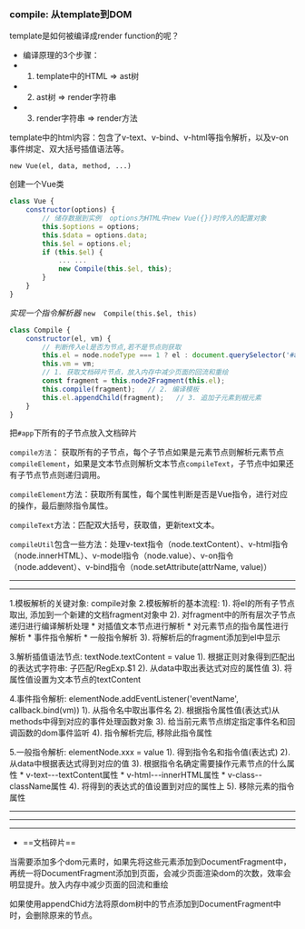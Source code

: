 
###  compile: 从template到DOM


template是如何被编译成render function的呢？

   * 编译原理的3个步骤：
   * 1. template中的HTML    => ast树
   * 2. ast树        => render字符串
   * 3. render字符串 => render方法



template中的html内容：包含了v-text、v-bind、v-html等指令解析，以及v-on事件绑定、双大括号插值语法等。 

`new Vue(el, data, method, ...)`

创建一个Vue类

```js
class Vue {
    constructor(options) {
        // 储存数据到实例  options为HTML中new Vue({})时传入的配置对象
        this.$options = options;
        this.$data = options.data;
        this.$el = options.el;
        if (this.$el) {
			... ...
            new Compile(this.$el, this);
        }
    }
}
```

*实现一个指令解析器*  `new  Compile(this.$el, this) `

```js
class Compile {
    constructor(el, vm) {
        // 判断传入el是否为节点,若不是节点则获取
        this.el = node.nodeType === 1 ? el : document.querySelector('#app');
        this.vm = vm;
        // 1. 获取文档碎片节点，放入内存中减少页面的回流和重绘
        const fragment = this.node2Fragment(this.el);
        this.compile(fragment);   // 2. 编译模板
        this.el.appendChild(fragment);   // 3. 追加子元素到根元素
    }
}
```



把`#app`下所有的子节点放入文档碎片



`compile方法`： 获取所有的子节点，每个子节点如果是元素节点则解析元素节点`compileElement`，如果是文本节点则解析文本节点`compileText`，子节点中如果还有子节点节点则递归调用。



`compileElement`方法：获取所有属性，每个属性判断是否是Vue指令，进行对应的操作，最后删除指令属性。

`compileText`方法：匹配双大括号，获取值，更新text文本。



 `compileUtil`包含一些方法：处理v-text指令（node.textContent）、v-html指令（node.innerHTML）、v-model指令（node.value）、v-on指令（node.addevent）、v-bind指令（node.setAttribute(attrName, value)）





<hr />

<hr />



1.模板解析的关键对象: compile对象
2.模板解析的基本流程:
            1). 将el的所有子节点取出, 添加到一个新建的文档fragment对象中
            2). 对fragment中的所有层次子节点递归进行编译解析处理
                    * 对插值文本节点进行解析
                                        * 对元素节点的指令属性进行解析
                            * 事件指令解析
                            * 一般指令解析
                        3). 将解析后的fragment添加到el中显示

3.解析插值语法节点: textNode.textContent = value
      1). 根据正则对象得到匹配出的表达式字符串: 子匹配/RegExp.$1
      2). 从data中取出表达式对应的属性值
      3). 将属性值设置为文本节点的textContent

4.事件指令解析: elementNode.addEventListener('eventName', callback.bind(vm))
      1). 从指令名中取出事件名
      2). 根据指令属性值(表达式)从methods中得到对应的事件处理函数对象
      3). 给当前元素节点绑定指定事件名和回调函数的dom事件监听
      4). 指令解析完后, 移除此指令属性

5.一般指令解析: elementNode.xxx = value
      1). 得到指令名和指令值(表达式)
      2). 从data中根据表达式得到对应的值
      3). 根据指令名确定需要操作元素节点的什么属性
        * v-text---textContent属性
        * v-html---innerHTML属性
        * v-class--className属性
      4). 将得到的表达式的值设置到对应的属性上
      5). 移除元素的指令属性



<hr />

<hr />

<hr />

-  ==文档碎片==

当需要添加多个dom元素时，如果先将这些元素添加到DocumentFragment中，再统一将DocumentFragment添加到页面，会减少页面渲染dom的次数，效率会明显提升。放入内存中减少页面的回流和重绘

如果使用appendChid方法将原dom树中的节点添加到DocumentFragment中时，会删除原来的节点。 






